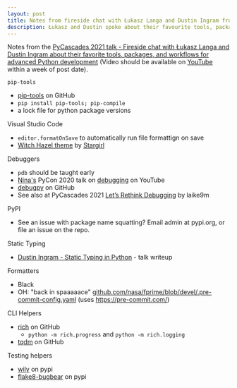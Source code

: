 ```yaml
---
layout: post
title: Notes from fireside chat with Łukasz Langa and Dustin Ingram from PyCascades 2021
description: Łukasz and Dustin spoke about their favourite tools, packages, and workflows. Here are some links and notes
---
```


Notes from the [PyCascades 2021 talk - Fireside chat with Łukasz Langa and Dustin Ingram about their favorite tools, packages, and workflows for advanced Python development](https://2021.pycascades.com/program/talks/fireside-chat-with-%25c5%2582ukasz-langa-and-dustin-ingram-about-their-favorite-tools-packages-and-workflows-for-advanced-python-development/) (Video should be available on [YouTube](https://www.youtube.com/c/PyCascades) within a week of post date). 

`pip-tools`

 * [pip-tools](https://github.com/jazzband/pip-tools) on GitHub
 * `pip install pip-tools; pip-compile`
 * a lock file for python package versions

Visual Studio Code

 * `editor.formatOnSave` to automatically run file formattign on save
 * [Witch Hazel theme](https://github.com/theacodes/witchhazel) by [Stargirl](https://twitter.com/theavalkyrie)

Debuggers

 * `pdb` should be taught early
 * [Nina's](https://twitter.com/nnja) PyCon 2020 talk on [debugging](https://youtu.be/5AYIe-3cD-s) on YouTube
 * [debugpy](https://github.com/microsoft/debugpy) on GitHub
 * See also at PyCascades 2021 [Let’s Rethink Debugging](https://2021.pycascades.com/program/talks/lets-rethink-debugging) by laike9m

PyPI
 
 * See an issue with package name squatting? Email admin at pypi.org, or file an issue on the repo. 

Static Typing

 * [Dustin Ingram - Static Typing in Python](https://dustingram.com/talks/2020/03/19/static-typing-in-python/) - talk writeup

Formatters

 * Black
 * OH: "back in spaaaaace" [github.com/nasa/fprime/blob/devel/.pre-commit-config.yaml](https://github.com/nasa/fprime/blob/devel/.pre-commit-config.yaml) (uses https://pre-commit.com/)

CLI Helpers

 * [rich](https://github.com/willmcgugan/rich) on GitHub
   * `python -m rich.progress` and `python -m rich.logging`
 * [tqdm](https://github.com/tqdm/tqdm) on GitHub

Testing helpers

 * [wily](https://pypi.org/project/wily/) on pypi
 * [flake8-bugbear](https://pypi.org/project/flake8-bugbear/) on pypi